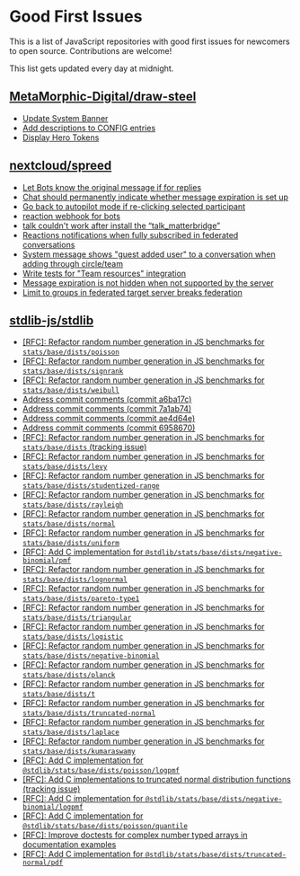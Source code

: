 # Good First Issues

This is a list of JavaScript repositories with good first issues for newcomers to open source. Contributions are welcome!

This list gets updated every day at midnight.

## [MetaMorphic-Digital/draw-steel](https://github.com/MetaMorphic-Digital/draw-steel)

- [Update System Banner](https://github.com/MetaMorphic-Digital/draw-steel/issues/22)
- [Add descriptions to CONFIG entries](https://github.com/MetaMorphic-Digital/draw-steel/issues/11)
- [Display Hero Tokens](https://github.com/MetaMorphic-Digital/draw-steel/issues/156)

## [nextcloud/spreed](https://github.com/nextcloud/spreed)

- [Let Bots know the original message if for replies](https://github.com/nextcloud/spreed/issues/14285)
- [Chat should permanently indicate whether message expiration is set up](https://github.com/nextcloud/spreed/issues/7953)
- [Go back to autopilot mode if re-clicking selected participant](https://github.com/nextcloud/spreed/issues/3518)
- [reaction webhook for bots](https://github.com/nextcloud/spreed/issues/14267)
- [talk couldn't work after install the “talk_matterbridge”](https://github.com/nextcloud/spreed/issues/13594)
- [Reactions notifications when fully subscribed in federated conversations](https://github.com/nextcloud/spreed/issues/11857)
- [System message shows "guest added user" to a conversation when adding through circle/team](https://github.com/nextcloud/spreed/issues/11768)
- [Write tests for "Team resources" integration](https://github.com/nextcloud/spreed/issues/11746)
- [Message expiration is not hidden when not supported by the server](https://github.com/nextcloud/spreed/issues/11335)
- [Limit to groups in federated target server breaks federation](https://github.com/nextcloud/spreed/issues/12429)

## [stdlib-js/stdlib](https://github.com/stdlib-js/stdlib)

- [[RFC]: Refactor random number generation in JS benchmarks for `stats/base/dists/poisson`](https://github.com/stdlib-js/stdlib/issues/4984)
- [[RFC]: Refactor random number generation in JS benchmarks for `stats/base/dists/signrank`](https://github.com/stdlib-js/stdlib/issues/4986)
- [[RFC]: Refactor random number generation in JS benchmarks for `stats/base/dists/weibull`](https://github.com/stdlib-js/stdlib/issues/4992)
- [Address commit comments (commit a6ba17c)](https://github.com/stdlib-js/stdlib/issues/5072)
- [Address commit comments (commit 7a1ab74)](https://github.com/stdlib-js/stdlib/issues/5071)
- [Address commit comments (commit ae4d64e)](https://github.com/stdlib-js/stdlib/issues/5069)
- [Address commit comments (commit 6958670)](https://github.com/stdlib-js/stdlib/issues/5070)
- [[RFC]: Refactor random number generation in JS benchmarks for `stats/base/dists` (tracking issue)](https://github.com/stdlib-js/stdlib/issues/4993)
- [[RFC]: Refactor random number generation in JS benchmarks for `stats/base/dists/levy`](https://github.com/stdlib-js/stdlib/issues/4977)
- [[RFC]: Refactor random number generation in JS benchmarks for `stats/base/dists/studentized-range`](https://github.com/stdlib-js/stdlib/issues/4987)
- [[RFC]: Refactor random number generation in JS benchmarks for `stats/base/dists/rayleigh`](https://github.com/stdlib-js/stdlib/issues/4985)
- [[RFC]: Refactor random number generation in JS benchmarks for `stats/base/dists/normal`](https://github.com/stdlib-js/stdlib/issues/4981)
- [[RFC]: Refactor random number generation in JS benchmarks for `stats/base/dists/uniform`](https://github.com/stdlib-js/stdlib/issues/4991)
- [[RFC]: Add C implementation for `@stdlib/stats/base/dists/negative-binomial/pmf`](https://github.com/stdlib-js/stdlib/issues/3766)
- [[RFC]: Refactor random number generation in JS benchmarks for `stats/base/dists/lognormal`](https://github.com/stdlib-js/stdlib/issues/4979)
- [[RFC]: Refactor random number generation in JS benchmarks for `stats/base/dists/pareto-type1`](https://github.com/stdlib-js/stdlib/issues/4982)
- [[RFC]: Refactor random number generation in JS benchmarks for `stats/base/dists/triangular`](https://github.com/stdlib-js/stdlib/issues/4989)
- [[RFC]: Refactor random number generation in JS benchmarks for `stats/base/dists/logistic`](https://github.com/stdlib-js/stdlib/issues/4978)
- [[RFC]: Refactor random number generation in JS benchmarks for `stats/base/dists/negative-binomial`](https://github.com/stdlib-js/stdlib/issues/4980)
- [[RFC]: Refactor random number generation in JS benchmarks for `stats/base/dists/planck`](https://github.com/stdlib-js/stdlib/issues/4983)
- [[RFC]: Refactor random number generation in JS benchmarks for `stats/base/dists/t`](https://github.com/stdlib-js/stdlib/issues/4988)
- [[RFC]: Refactor random number generation in JS benchmarks for `stats/base/dists/truncated-normal`](https://github.com/stdlib-js/stdlib/issues/4990)
- [[RFC]: Refactor random number generation in JS benchmarks for `stats/base/dists/laplace`](https://github.com/stdlib-js/stdlib/issues/4976)
- [[RFC]: Refactor random number generation in JS benchmarks for `stats/base/dists/kumaraswamy`](https://github.com/stdlib-js/stdlib/issues/4975)
- [[RFC]: Add C implementation for `@stdlib/stats/base/dists/poisson/logpmf`](https://github.com/stdlib-js/stdlib/issues/3788)
- [[RFC]: Add C implementations to truncated normal distribution functions (tracking issue)](https://github.com/stdlib-js/stdlib/issues/3868)
- [[RFC]: Add C implementation for `@stdlib/stats/base/dists/negative-binomial/logpmf`](https://github.com/stdlib-js/stdlib/issues/3762)
- [[RFC]: Add C implementation for `@stdlib/stats/base/dists/poisson/quantile`](https://github.com/stdlib-js/stdlib/issues/3794)
- [[RFC]: Improve doctests for complex number typed arrays in documentation examples](https://github.com/stdlib-js/stdlib/issues/4833)
- [[RFC]: Add C implementation for `@stdlib/stats/base/dists/truncated-normal/pdf`](https://github.com/stdlib-js/stdlib/issues/3882)


